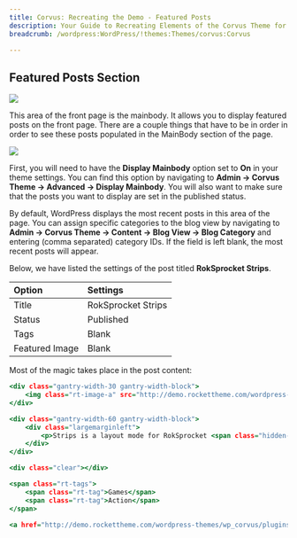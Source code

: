 ```yaml
---
title: Corvus: Recreating the Demo - Featured Posts
description: Your Guide to Recreating Elements of the Corvus Theme for WordPress
breadcrumb: /wordpress:WordPress/!themes:Themes/corvus:Corvus

---
```


Featured Posts Section
-----

![][demo]

This area of the front page is the mainbody. It allows you to display featured posts on the front page. There are a couple things that have to be in order in order to see these posts populated in the MainBody section of the page.

![][mainbody]

First, you will need to have the **Display Mainbody** option set to **On** in your theme settings. You can find this option by navigating to **Admin -> Corvus Theme -> Advanced -> Display Mainbody**. You will also want to make sure that the posts you want to display are set in the published status.

By default, WordPress displays the most recent posts in this area of the page. You can assign specific categories to the blog view by navigating to **Admin -> Corvus Theme -> Content -> Blog View -> Blog Category** and entering (comma separated) category IDs. If the field is left blank, the most recent posts will appear. 

Below, we have listed the settings of the post titled **RokSprocket Strips**.

| Option         | Settings           |  
| :------------- | :----------------- |  
| Title          | RokSprocket Strips |  
| Status         | Published          |  
| Tags           | Blank              |  
| Featured Image | Blank              |  


Most of the magic takes place in the post content:

~~~ .html
<div class="gantry-width-30 gantry-width-block">
    <img class="rt-image-a" src="http://demo.rockettheme.com/wordpress-themes/wp_corvus/wp-content/rockettheme/rt_corvus_wp/frontpage/featured/img2.jpg" alt="image">
</div>

<div class="gantry-width-60 gantry-width-block">
	<div class="largemarginleft">
		<p>Strips is a layout mode for RokSprocket <span class="hidden-tablet">that displays<span class="visible-large"> and rotates through</span> horizontal content <span class="visible-large">and image</span> blocks<span class="visible-large">, perfect for highlighting content</span></span>.</p>
	</div>
</div>

<div class="clear"></div>

<span class="rt-tags">
	<span class="rt-tag">Games</span>
	<span class="rt-tag">Action</span>
</span>

<a href="http://demo.rockettheme.com/wordpress-themes/wp_corvus/plugins/" class="readon2 rt-floatright">+</a>
~~~ 

[demo]: assets/demo_10.jpeg
[mainbody]: assets/mainbody.jpg